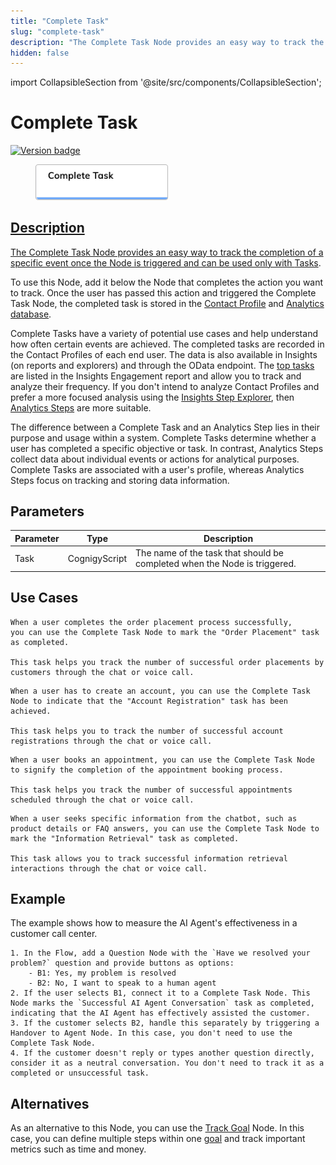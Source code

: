 ```yaml
---
title: "Complete Task"
slug: "complete-task"
description: "The Complete Task Node provides an easy way to track the completion of a specific event, once the Node is triggered."
hidden: false
---
```

import CollapsibleSection from '@site/src/components/CollapsibleSection';


# Complete Task

<a href="../../../../release-notes/4.90.md" /><img src="https://img.shields.io/badge/Updated in-v4.90-blue.svg" alt="Version badge" />

<figure>
  <img class="image-center" src="../../../../../static/img/_assets/ai/resource/node-reference/analytics/complete-task.png" width="50%" />
</figure>

## Description

The Complete Task Node provides an easy way
to track the completion of a specific event once the Node is triggered
and can be used only with [Tasks](../../../analyze/goals-and-tasks/tasks.md).

To use this Node, add it below the Node that completes the action you want to track.
Once the user has passed this action and triggered the Complete Task Node,
the completed task is stored in the [Contact Profile](../../../analyze/contact-profiles.md) and [Analytics database](../../../analyze/collecting-data.md).

Complete Tasks have a variety of potential use cases and help understand how often certain events are achieved.
The completed tasks are recorded in the Contact Profiles of each end user.
The data is also available in Insights (on reports and explorers) and through the OData endpoint.
The [top tasks](../../../../insights/reports/engagement.md#tasks-reached) are listed in the Insights Engagement report
and allow you to track and analyze their frequency. 
If you don't intend to analyze Contact Profiles and prefer a more focused analysis using the [Insights Step Explorer](../../../../insights/explorers/step.md), then [Analytics Steps](../../../analyze/collecting-data.md#analytics-steps) are more suitable.

The difference between a Complete Task and an Analytics Step lies in their purpose and usage within a system. Complete Tasks determine whether a user has completed a specific objective or task. In contrast, Analytics Steps collect data about individual events or actions for analytical purposes. Complete Tasks are associated with a user's profile, whereas Analytics Steps focus on tracking and storing data information.

## Parameters

| Parameter | Type          | Description                                                               |
|-----------|---------------|---------------------------------------------------------------------------|
| Task      | CognigyScript | The name of the task that should be completed when the Node is triggered. |

## Use Cases

<CollapsibleSection title="Order Placement">

    When a user completes the order placement process successfully,
    you can use the Complete Task Node to mark the "Order Placement" task as completed.
    
    This task helps you track the number of successful order placements by customers through the chat or voice call.
    

</CollapsibleSection>


<CollapsibleSection title="Account Registration">

    When a user has to create an account, you can use the Complete Task Node to indicate that the "Account Registration" task has been achieved.
    
    This task helps you to track the number of successful account registrations through the chat or voice call.
    

</CollapsibleSection>


<CollapsibleSection title="Appointment Booking">

    When a user books an appointment, you can use the Complete Task Node to signify the completion of the appointment booking process.
    
    This task helps you track the number of successful appointments scheduled through the chat or voice call.
    

</CollapsibleSection>


<CollapsibleSection title="Information Retrieval">

    When a user seeks specific information from the chatbot, such as product details or FAQ answers, you can use the Complete Task Node to mark the "Information Retrieval" task as completed.
    
    This task allows you to track successful information retrieval interactions through the chat or voice call.
    

</CollapsibleSection>


## Example

The example shows how to measure the AI Agent's effectiveness in a customer call center.

<CollapsibleSection title="Measuring AI Agent Effectiveness">

    1. In the Flow, add a Question Node with the `Have we resolved your problem?` question and provide buttons as options:
        - B1: Yes, my problem is resolved
        - B2: No, I want to speak to a human agent
    2. If the user selects B1, connect it to a Complete Task Node. This Node marks the `Successful AI Agent Conversation` task as completed, indicating that the AI Agent has effectively assisted the customer.
    3. If the customer selects B2, handle this separately by triggering a Handover to Agent Node. In this case, you don't need to use the Complete Task Node.
    4. If the customer doesn't reply or types another question directly, consider it as a neutral conversation. You don't need to track it as a completed or unsuccessful task.

</CollapsibleSection>


## Alternatives

As an alternative to this Node, you can use the [Track Goal](track-goal.md) Node. 
In this case, you can define multiple steps within one [goal](../../../analyze/goals-and-tasks/goals.md) and track important metrics such as time and money.